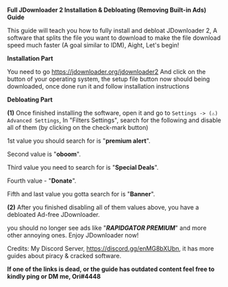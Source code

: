 **Full JDownloader 2 Installation & Debloating (Removing Built-in Ads) Guide**



This guide will teach you how to fully install and debloat JDownloader 2, A software that splits the file you want to download to make the file download speed much faster (A goal similar to IDM), Aight, Let's begin!



**Installation Part**

You need to go https://jdownloader.org/jdownloader2 And click on the button of your operating system, the setup file button now should being downloaded, once done run it and follow installation instructions



**Debloating Part**

**(1)** Once finished installing the software, open it and go to `Settings -> (⚠️) Advanced Settings`, In "Filters Settings", search for the following and disable all of them (by clicking on the check-mark button)

1st value you should search for is "**premium alert**".

Second value is "**oboom**".

Third value you need to search for is "**Special Deals**".

Fourth value - "**Donate**".

Fifth and last value you gotta search for is "**Banner**".

**(2)** After you finished disabling all of them values above, you have a debloated Ad-free JDownloader.



you should no longer see ads like "***RAPIDGATOR PREMIUM***" and more other annoying ones. Enjoy JDownloader now!



Credits: My Discord Server, https://discord.gg/enMG8bXUbn, it has more guides about piracy & cracked software.

**If one of the links is dead, or the guide has outdated content feel free to kindly ping or DM me, Ori#4448**
